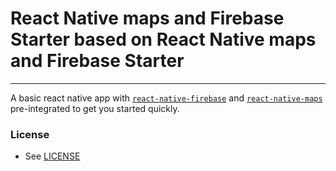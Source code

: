 # React Native maps and Firebase Starter based on React Native maps and Firebase Starter
 
---

A basic react native app with 
[`react-native-firebase`](https://github.com/invertase/react-native-firebase) and  [`react-native-maps`](https://github.com/invertase/react-native-maps) pre-integrated  to get you started quickly.

### License

- See [LICENSE](/LICENSE)
